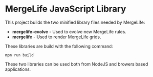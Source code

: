 MergeLife JavaScript Library
============================

This project builds the two minified library files needed by MergeLife:

* **mergelife-evolve** - Used to evolve new MergeLife rules.
* **mergelife** - Used to render MergeLife grids.

These libraries are build with the following command:

```
npm run build
```

These two libraries can be used both from NodeJS and browers based applications.

